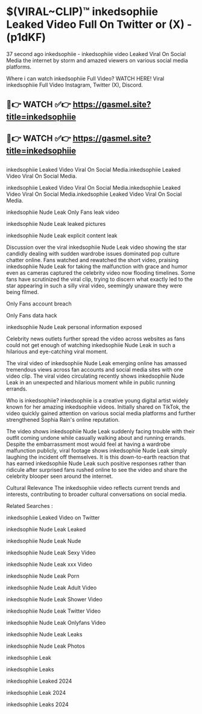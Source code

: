 # $(VIRAL~CLIP)™ inkedsophiie Leaked Video Full On Twitter or (X) -(p1dKF)
37 second ago inkedsophiie - inkedsophiie video Leaked Viral On Social Media the internet by storm and amazed viewers on various social media platforms.

Where i can watch inkedsophiie Full Video? WATCH HERE! Viral inkedsophiie Full Video Instagram, Twitter (X), Discord.

## 🔴👉 WATCH ✅👉 https://gasmel.site?title=inkedsophiie
## 🔴👉 WATCH ✅👉 https://gasmel.site?title=inkedsophiie
##
inkedsophiie Leaked Video Viral On Social Media.inkedsophiie Leaked Video Viral On Social Media.

inkedsophiie Leaked Video Viral On Social Media.inkedsophiie Leaked Video Viral On Social Media.inkedsophiie Leaked Video Viral On Social Media.

inkedsophiie Nude Leak Only Fans leak video

inkedsophiie Nude Leak leaked pictures

inkedsophiie Nude Leak explicit content leak

Discussion over the viral inkedsophiie Nude Leak video showing the star candidly dealing with sudden wardrobe issues dominated pop culture chatter online. Fans watched and rewatched the short video, praising inkedsophiie Nude Leak for taking the malfunction with grace and humor even as cameras captured the celebrity video now flooding timelines. Some fans have scrutinized the viral clip, trying to discern what exactly led to the star appearing in such a silly viral video, seemingly unaware they were being filmed.


Only Fans account breach

Only Fans data hack

inkedsophiie Nude Leak personal information exposed

Celebrity news outlets further spread the video across websites as fans could not get enough of watching inkedsophiie Nude Leak in such a hilarious and eye-catching viral moment.


The viral video of inkedsophiie Nude Leak emerging online has amassed tremendous views across fan accounts and social media sites with one video clip. The viral video circulating recently shows inkedsophiie Nude Leak in an unexpected and hilarious moment while in public running errands.


Who is inkedsophiie? inkedsophiie is a creative young digital artist widely known for her amazing inkedsophiie videos. Initially shared on TikTok, the video quickly gained attention on various social media platforms and further strengthened Sophia Rain's online reputation.

The video shows inkedsophiie Nude Leak suddenly facing trouble with their outfit coming undone while casually walking about and running errands. Despite the embarrassment most would feel at having a wardrobe malfunction publicly, viral footage shows inkedsophiie Nude Leak simply laughing the incident off themselves. It is this down-to-earth reaction that has earned inkedsophiie Nude Leak such positive responses rather than ridicule after surprised fans rushed online to see the video and share the celebrity blooper seen around the internet.

Cultural Relevance The inkedsophiie video reflects current trends and interests, contributing to broader cultural conversations on social media.

Related Searches :

inkedsophiie Leaked Video on Twitter

inkedsophiie Nude Leak Leaked

inkedsophiie Nude Leak Nude

inkedsophiie Nude Leak Sexy Video

inkedsophiie Nude Leak xxx Video

inkedsophiie Nude Leak Porn

inkedsophiie Nude Leak Adult Video

inkedsophiie Nude Leak Shower Video

inkedsophiie Nude Leak Twitter Video

inkedsophiie Nude Leak Onlyfans Video

inkedsophiie Nude Leak Leaks

inkedsophiie Nude Leak Photos

inkedsophiie Leak

inkedsophiie Leaks

inkedsophiie Leaked 2024

inkedsophiie Leak 2024

inkedsophiie Leaks 2024
